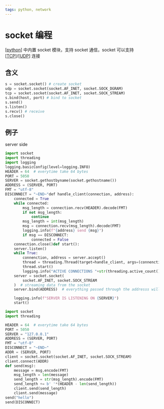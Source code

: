 ```yaml
---
tags: python, network
---
```

# socket 编程

[[python]] 中内置 socket 模块，支持 socket 通信，socket 可以支持 [[TCP]]/[[UDP]] 连接

## 含义

```python
s = socket.socket() # create socket
udp = socket.socket(socket.AF_INET, socket.SOCK_DGRAM)
tcp = socket.socket(socket.AF_INET, socket.SOCK_STREAM)
s.bind(host, port) # bind to socket
s.send()
s.listen()
s.recv() # receive
s.close()
```

## 例子

server side

```python
import socket
import threading
import logging
logging.basicConfig(level=logging.INFO)
HEADER = 64  # everytime take 64 bytes
PORT = 5050
SERVER = socket.gethostbyname(socket.gethostname())
ADDRESS = (SERVER, PORT)
FMT = "utf-8"
DISCONNECT = "~END~"def handle_client(connection, address):
    connected = True
    while connected:
        msg_length = connection.recv(HEADER).decode(FMT)
        if not msg_length:
            continue
        msg_length = int(msg_length)
        msg = connection.recv(msg_length).decode(FMT)
        logging.info(f"{address} send {msg}")
        if msg == DISCONNECT:
            connected = False
    connection.close()def start():
    server.listen()
    while True:
        connenction, address = server.accept()
        thread = threading.Thread(target=handle_client, args=(connenction, address))
        thread.start()
        logging.info("ACTIVE CONNECTIONS "+str(threading.active_count() - 1))if __name__ == "__main__":
    server = socket.socket(
        socket.AF_INET, socket.SOCK_STREAM
    )  # streaming data from the socket
    server.bind(ADDRESS)  # everything passed through the addresss will come into socket

    logging.info(f"SERVER IS LISTENING ON {SERVER}")
    start()
```

```python
import socket
import threading

HEADER = 64  # everytime take 64 bytes
PORT = 5050
SERVER = "127.0.0.1"
ADDRESS = (SERVER, PORT)
FMT = "utf-8"
DISCONNECT = "~END~"
ADDR = (SERVER, PORT)
client = socket.socket(socket.AF_INET, socket.SOCK_STREAM)
client.connect(ADDR)
def send(msg):
    message = msg.encode(FMT)
    msg_length = len(message)
    send_length = str(msg_length).encode(FMT)
    send_length += b' '*(HEADER - len(send_length))
    client.send(send_length)
    client.send(message)
send("hello")
send(DISCONNECT)
```

[//begin]: # "Autogenerated link references for markdown compatibility"
[python]: ../python.md "python"
[TCP]: ../../network/transport/TCP.md "TCP"
[UDP]: ../../network/transport/UDP.md "UDP"
[//end]: # "Autogenerated link references"
